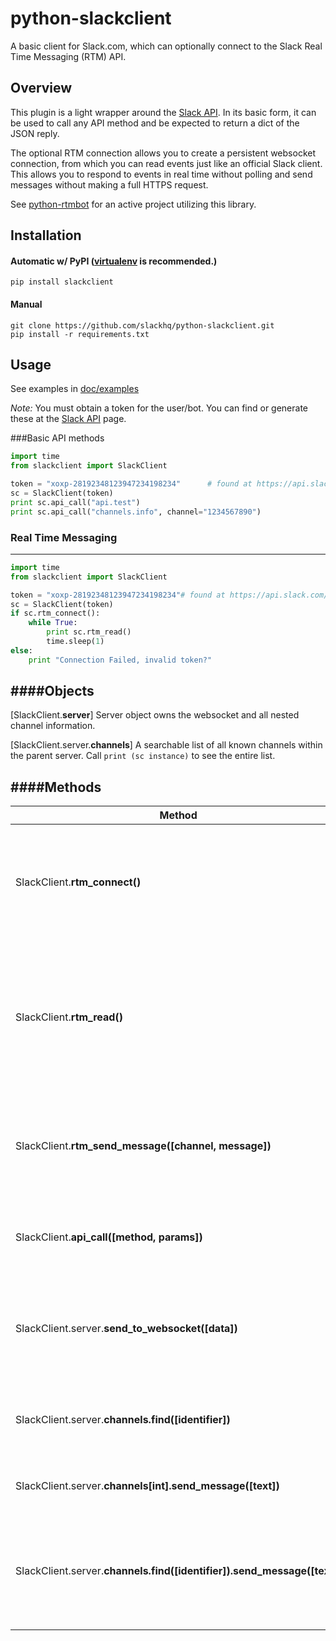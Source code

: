 python-slackclient
================
A basic client for Slack.com, which can optionally connect to the Slack Real Time Messaging (RTM) API.

Overview
---------
This plugin is a light wrapper around the [Slack API](https://api.slack.com/). In its basic form, it can be used to call any API method and be expected to return a dict of the JSON reply.

The optional RTM connection allows you to create a persistent websocket connection, from which you can read events just like an official Slack client. This allows you to respond to events in real time without polling and send messages without making a full HTTPS request.

See [python-rtmbot](https://github.com/slackhq/python-rtmbot/) for an active project utilizing this library.

Installation
----------

#### Automatic w/ PyPI ([virtualenv](http://virtualenv.readthedocs.org/en/latest/) is recommended.)

    pip install slackclient

#### Manual

    git clone https://github.com/slackhq/python-slackclient.git
    pip install -r requirements.txt

Usage
-----
See examples in [doc/examples](doc/examples/)

_Note:_ You must obtain a token for the user/bot. You can find or generate these at the [Slack API](https://api.slack.com/web) page.

###Basic API methods

```python
import time
from slackclient import SlackClient

token = "xoxp-28192348123947234198234"      # found at https://api.slack.com/web#authentication
sc = SlackClient(token)
print sc.api_call("api.test")
print sc.api_call("channels.info", channel="1234567890")
```

### Real Time Messaging
---------
```python
import time
from slackclient import SlackClient

token = "xoxp-28192348123947234198234"# found at https://api.slack.com/web#authentication
sc = SlackClient(token)
if sc.rtm_connect():
    while True:
        print sc.rtm_read()
        time.sleep(1)
else:
    print "Connection Failed, invalid token?"
```

####Objects
-----------

[SlackClient.**server**]
Server object owns the websocket and all nested channel information.

[SlackClient.server.**channels**]
A searchable list of all known channels within the parent server. Call `print (sc instance)` to see the entire list.

####Methods
-----------

| Method | Description |
| ----- | ----- |
| SlackClient.**rtm_connect()** | Connect to a Slack RTM websocket. This is a persistent connection from which you can read events. |
| SlackClient.**rtm_read()** | Read all data from the RTM websocket. Multiple events may be returned, always returns a list [], which is empty if there are no incoming messages. |
| SlackClient.**rtm_send_message([channel, message])** | Sends the text in [message] to [channel], which can be a name or identifier i.e. "#general" or "C182391" |
| SlackClient.**api_call([method, params])** | Call the Slack method [method] with the a dict of params in [params] |
| SlackClient.server.**send_to_websocket([data])** | Send a JSON message directly to the websocket. See RTM documentation for allowed types.|
| SlackClient.server.**channels.find([identifier])** | The identifier can be either name or Slack channel ID. See above for examples. |
| SlackClient.server.**channels[int].send_message([text])** | Send message [text] to [int] channel in the channels list. |
| SlackClient.server.**channels.find([identifier]).send_message([text])** | Send message [text] to channel [identifier], which can be either channel name or ID. Ex "#general" or "C182391" |
